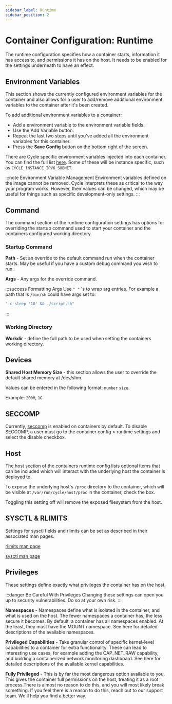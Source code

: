 ```yaml
---
sidebar_label: Runtime
sidebar_position: 2
---
```


# Container Configuration: Runtime

The runtime configuration specifies how a container starts, information it has access to, and permissions it has on the host. It needs to be enabled for the settings underneath to have an effect.

## Environment Variables

This section shows the currently configured environment variables for the container and also allows for a user to add/remove additional environment variables to the container after it's been created.

To add additional environment variables to a container:

- Add a environment variable to the environment variable fields.
- Use the Add Variable button.
- Repeat the last two steps until you've added all the environment variables for this container.
- Press the **Save Config** button on the bottom right of the screen.

There are Cycle specific environment variables injected into each container. You can find the full list [here](/reference/containers/integrations/environment-variables). Some of these will be instance specific, such as `CYCLE_INSTANCE_IPV6_SUBNET`.

:::note Environment Variable Management
Environment variables defined on the image cannot be removed. Cycle interprets these as critical to the way your program works. However, their values can be changed, which may be useful for things such as specific development-only settings.
:::

## Command

The command section of the runtime configuration settings has options for overriding the startup command used to start your container and the containers configured working directory.

### Startup Command

**Path** - Set an override to the default command run when the container starts. May be useful if you have a custom debug command you wish to run.

**Args** - Any args for the override command.

:::success Formatting Args
Use `" "` 's to wrap arg entries. For example a path that is `/bin/sh` could have args set to:

```bash
"-c sleep '10' && ./script.sh"
```

:::

### Working Directory

**Workdir** - define the full path to be used when setting the containers working directory.

## Devices 

**Shared Host Memory Size** - this section allows the user to override the default shared memory at /dev/shm.  

Values can be entered in the following format: `number` `size`.

Example: `200M`, `1G`

## SECCOMP

Currently, [seccomp](https://man7.org/linux/man-pages/man2/seccomp.2.html) is enabled on containers by default. To disable SECCOMP, a user must go to the container config > runtime settings and select the disable checkbox.

## Host

The host section of the containers runtime config lists optional items that can be included which will interact with the underlying host the container is deployed to.

To expose the underlying host's `/proc` directory to the container, which will be visible at `/var/run/cycle/host/proc` in the container, check the box.

Toggling this setting off will remove the exposed filesystem from the host.

## SYSCTL & RLIMITS

Settings for sysctl fields and rlimits can be set as described in their associated man pages.

[rlimits man page](https://man7.org/linux/man-pages/man2/getrlimit.2.html)

[sysctl man page](https://man7.org/linux/man-pages/man8/sysctl.8.html)

## Privileges

These settings define exactly what privileges the container has on the host.

:::danger Be Careful With Privileges
Changing these settings can open you up to security vulnerabilities. Do so at your own risk.
:::

**Namespaces** - Namespaces define what is isolated in the container, and what is used on the host. The fewer namespaces a container has, the less secure it becomes. By default, a container has all namespaces enabled. At the least, they must have the MOUNT namespace. See here for detailed descriptions of the available namespaces.

**Privileged Capabilities** - Take granular control of specific kernel-level capabilities to a container for extra functionality. These can lead to interesting use cases, for example adding the CAP_NET_RAW capability, and building a containerized network monitoring dashboard. See here for detailed descriptions of the available kernel capabilities.

**Fully Privileged** - This is by far the most dangerous option available to you. This gives the container full permissions on the host, treating it as a root process.There is almost no reason to do this, and you will most likely break something. If you feel there is a reason to do this, reach out to our support team. We'll help you find a better way.
